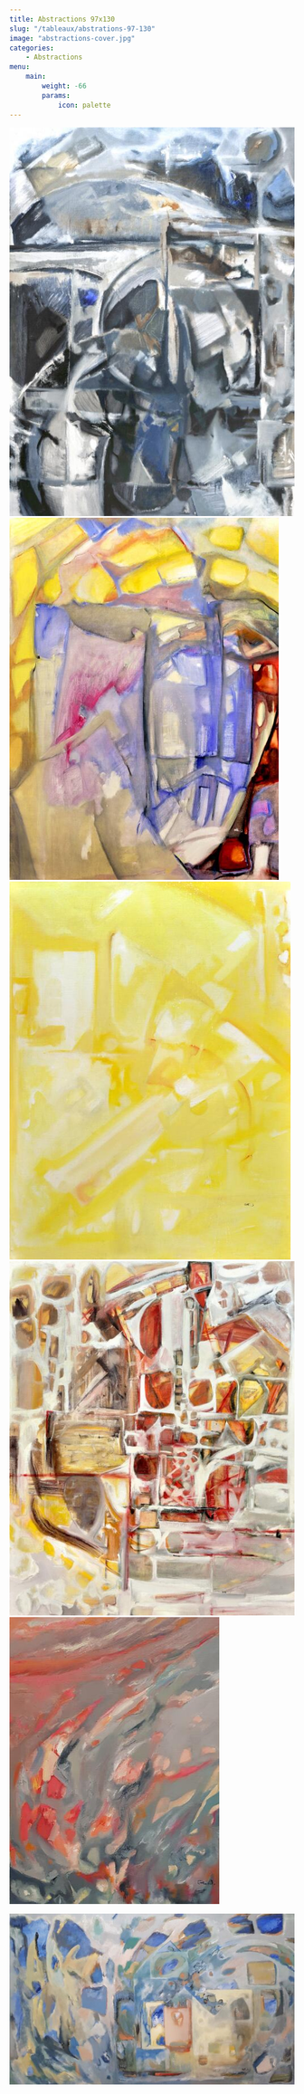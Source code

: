 ```yaml
---
title: Abstractions 97x130 
slug: "/tableaux/abstrations-97-130"
image: "abstractions-cover.jpg"
categories:
    - Abstractions
menu:
    main: 
        weight: -66
        params:
            icon: palette
---
```


![](abstractions-7.jpg) ![](abstractions-8.jpg) ![](abstractions-9.jpg) ![](abstractions-10.jpg) ![](abstractions-11.jpg)

![](abstractions-cover.jpg)
